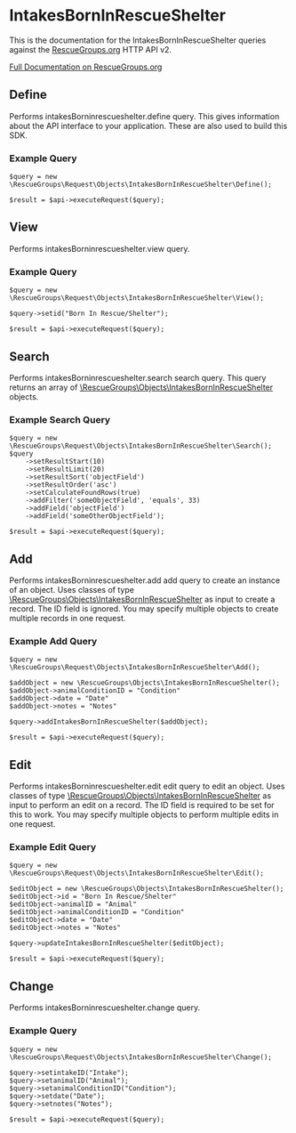 # IntakesBornInRescueShelter

This is the documentation for the IntakesBornInRescueShelter queries against the [RescueGroups.org](https://www.rescuegroups.org/) HTTP API v2.

[Full Documentation on RescueGroups.org](https://userguide.rescuegroups.org/display/APIDG/Object+definitions#Objectdefinitions-intakesBorninrescueshelter)

## Define
Performs intakesBorninrescueshelter.define query. This gives information about the API interface to your application. These are also used to build this SDK.

### Example Query

    $query = new \RescueGroups\Request\Objects\IntakesBornInRescueShelter\Define();

    $result = $api->executeRequest($query);
## View
Performs intakesBorninrescueshelter.view query.

### Example Query

    $query = new \RescueGroups\Request\Objects\IntakesBornInRescueShelter\View();

    $query->setid("Born In Rescue/Shelter");

    $result = $api->executeRequest($query);

## Search
Performs intakesBorninrescueshelter.search search query. This query returns an array of [\RescueGroups\Objects\IntakesBornInRescueShelter](../../../src/Objects/IntakesBornInRescueShelter.php) objects.

### Example Search Query

    $query = new \RescueGroups\Request\Objects\IntakesBornInRescueShelter\Search();
    $query
        ->setResultStart(10)
        ->setResultLimit(20)
        ->setResultSort('objectField')
        ->setResultOrder('asc')
        ->setCalculateFoundRows(true)
        ->addFilter('someObjectField', 'equals', 33)
        ->addField('objectField')
        ->addField('someOtherObjectField');

    $result = $api->executeRequest($query);
## Add
Performs intakesBorninrescueshelter.add add query to create an instance of an object. Uses classes of type [\RescueGroups\Objects\IntakesBornInRescueShelter](../../../src/Objects/IntakesBornInRescueShelter.php) as input to create a record. The ID field is ignored. You may specify multiple objects to create multiple records in one request.

### Example Add Query

    $query = new \RescueGroups\Request\Objects\IntakesBornInRescueShelter\Add();

    $addObject = new \RescueGroups\Objects\IntakesBornInRescueShelter();
    $addObject->animalConditionID = "Condition"
    $addObject->date = "Date"
    $addObject->notes = "Notes"

    $query->addIntakesBornInRescueShelter($addObject);

    $result = $api->executeRequest($query);
## Edit
Performs intakesBorninrescueshelter.edit edit query to edit an object. Uses classes of type [\RescueGroups\Objects\IntakesBornInRescueShelter](../../../src/Objects/IntakesBornInRescueShelter.php) as input to perform an edit on a record. The ID field is required to be set for this to work. You may specify multiple objects to perform multiple edits in one request.

### Example Edit Query

    $query = new \RescueGroups\Request\Objects\IntakesBornInRescueShelter\Edit();

    $editObject = new \RescueGroups\Objects\IntakesBornInRescueShelter();
    $editObject->id = "Born In Rescue/Shelter"
    $editObject->animalID = "Animal"
    $editObject->animalConditionID = "Condition"
    $editObject->date = "Date"
    $editObject->notes = "Notes"

    $query->updateIntakesBornInRescueShelter($editObject);

    $result = $api->executeRequest($query);
## Change
Performs intakesBorninrescueshelter.change query.

### Example Query

    $query = new \RescueGroups\Request\Objects\IntakesBornInRescueShelter\Change();

    $query->setintakeID("Intake");
    $query->setanimalID("Animal");
    $query->setanimalConditionID("Condition");
    $query->setdate("Date");
    $query->setnotes("Notes");

    $result = $api->executeRequest($query);

